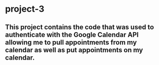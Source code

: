 # project-3

## This project contains the code that was used to authenticate with the Google Calendar API allowing me to pull appointments from my calendar as well as put appointments on my calendar. 
